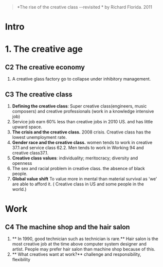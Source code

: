 > *The rise of the creative class --revisited *  by Richard Florida. 2011

# Intro

# 1. The creative age
## C2 The creative economy
1.  A creative glass factory go to collapse under inhibitory management.
## C3 The creative class
1. **Defining the creative class**: Super creative class(engineers, music composers) and creative professionals (work in a knowledge intensive job)
2. Service job earn 60% less than creative jobs in 2010 US. and has little upward space.
3. **The crisis and the creative class.** 2008  crisis. Creative class has the lowest unemployment rate.
4. **Gender race and the creative class.** women tends to work in creative 37.1 and service class 62.2. Men tends to work in Working 94 and creative class37.1.
5. **Creative class values**: individuality; meritocracy; diversity and openness
6. The sex and racial problem in creative class. the absence of black people.
7. **Global value shift** To value more in mental than material survival as 'we' are able to afford it. ( Creative class in US and some people in the world.)

# Work
## C4 The machine shop and the hair salon
1.  ** In 1990, good technician such as technician is rare.** Hair salon is the most creative job at the time above computer system designer and artist. People may prefer hair salon than machine shop because of this. 
2. ** What creatives want at work?** challenge and responsibility, flexibility
<!--stackedit_data:
eyJoaXN0b3J5IjpbMzYyNzExMDU3LDEwMTE0MjQyMTAsLTIxMT
k2OTI5MjMsMTEzMjA0MjE4MSw2OTY3MzM3MTcsLTExMTMzNjg3
MjYsODk3MzQ4NDkwLC0xNjY4NjUwMTYwLDk2ODM5MjY5MSwxMz
gxMzg1MDgyLC0xMTIwMzQxLDEzMDkwODkyMzgsMTQ2NDUxODIx
LDM3ODE5MzAzNiwtMjA3MTk2ODIxMV19
-->